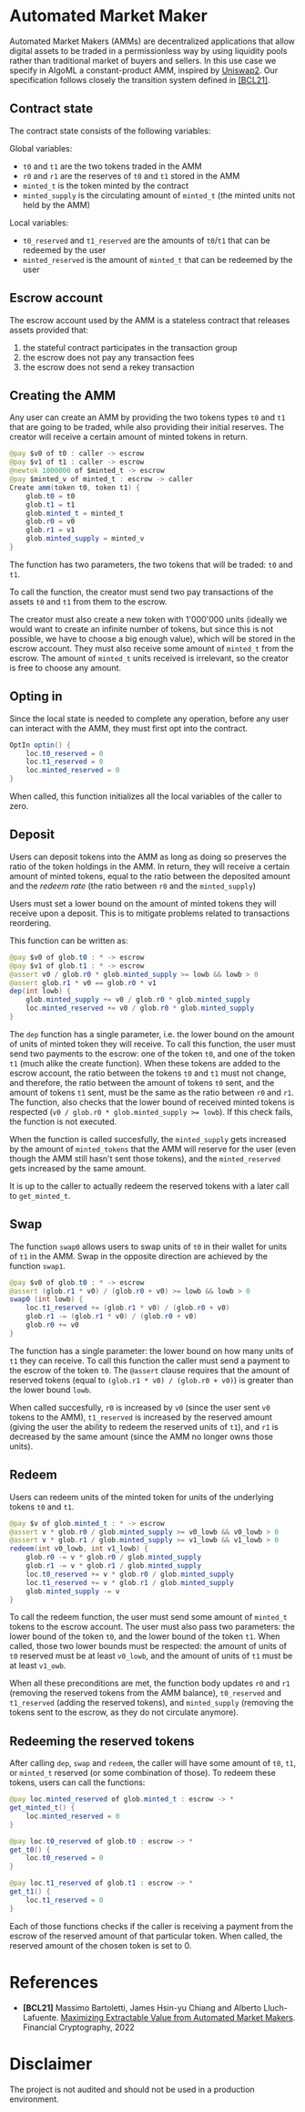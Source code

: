 # Automated Market Maker 

Automated Market Makers (AMMs) are decentralized applications that allow digital assets to be traded in a permissionless way by using liquidity pools rather than traditional market of buyers and sellers. In this use case we specify in AlgoML a constant-product AMM, inspired by [Uniswap2](https://docs.uniswap.org/protocol/v2/introduction). Our specification follows closely the transition system defined in [[BCL21]](#references).

## Contract state

The contract state consists of the following variables:

Global variables:

* `t0` and `t1` are the two tokens traded in the AMM
* `r0` and `r1` are the reserves of `t0` and `t1` stored in the AMM
* `minted_t` is the token minted by the contract
* `minted_supply` is the circulating amount of `minted_t` (the minted units not held by the AMM)

Local variables:

* `t0_reserved` and `t1_reserved` are the amounts of `t0`/`t1` that can be redeemed by the user
* `minted_reserved` is the amount of `minted_t` that can be redeemed by the user

## Escrow account 

The escrow account used by the AMM is a stateless contract that releases assets provided that:
1. the stateful contract participates in the transaction group
2. the escrow does not pay any transaction fees
3. the escrow does not send a rekey transaction

## Creating the AMM

Any user can create an AMM by providing the two tokens types `t0` and `t1` that are going to be traded, while also providing their initial reserves. The creator will receive a certain amount of minted tokens in return.

```java
@pay $v0 of t0 : caller -> escrow
@pay $v1 of t1 : caller -> escrow
@newtok 1000000 of $minted_t -> escrow  
@pay $minted_v of minted_t : escrow -> caller
Create amm(token t0, token t1) {
    glob.t0 = t0
    glob.t1 = t1
    glob.minted_t = minted_t
    glob.r0 = v0
    glob.r1 = v1
    glob.minted_supply = minted_v
}
```

The function has two parameters, the two tokens that will be traded: `t0` and `t1`.

To call the function, the creator must send two pay transactions of the assets `t0` and `t1` from them to the escrow. 

The creator must also create a new token with 1'000'000 units (ideally we would want to create an infinite number of tokens, but since this is not possible, we have to choose a big enough value), which will be stored in the escrow account. They must also receive some amount of `minted_t` from the escrow. The amount of `minted_t` units received is irrelevant, so the creator is free to choose any amount.

## Opting in

Since the local state is needed to complete any operation, before any user can interact with the AMM, they must first opt into the contract.

```java
OptIn optin() {
    loc.t0_reserved = 0
    loc.t1_reserved = 0
    loc.minted_reserved = 0
}
```

When called, this function initializes all the local variables of the caller to zero.

## Deposit

Users can deposit tokens into the AMM as long as doing so preserves the ratio of the token holdings in the AMM. In return, they will receive a certain amount of minted tokens, equal to the ratio between the deposited amount and the *redeem rate* (the ratio between `r0` and the `minted_supply`)

Users must set a lower bound on the amount of minted tokens they will receive upon a deposit. This is to mitigate problems related to transactions reordering.

This function can be written as:
```java
@pay $v0 of glob.t0 : * -> escrow
@pay $v1 of glob.t1 : * -> escrow
@assert v0 / glob.r0 * glob.minted_supply >= lowb && lowb > 0
@assert glob.r1 * v0 == glob.r0 * v1    
dep(int lowb) {
    glob.minted_supply += v0 / glob.r0 * glob.minted_supply
    loc.minted_reserved += v0 / glob.r0 * glob.minted_supply
}
```

The `dep` function has a single parameter, i.e. the lower bound on the amount of units of minted token they will receive.
To call this function, the user must send two payments to the escrow: one of the token `t0`, and one of the token `t1` (much alike the create function). When these tokens are added to the escrow account, the ratio between the tokens `t0` and `t1` must not change, and therefore, the ratio between the amount of tokens `t0` sent, and the amount of tokens `t1` sent, must be the same as the ratio between `r0` and `r1`. 
The function, also checks that the lower bound of received minted tokens is respected (`v0 / glob.r0 * glob.minted_supply >= lowb`). If this check fails, the function is not executed.

When the function is called succesfully, the `minted_supply` gets increased by the amount of `minted_tokens` that the AMM will reserve for the user (even though the AMM still hasn't sent those tokens), and the `minted_reserved` gets increased by the same amount.

It is up to the caller to actually redeem the reserved tokens with a later call to `get_minted_t`.

## Swap

The function `swap0` allows users to swap units of `t0` in their wallet for units of `t1` in the AMM. Swap in the opposite direction are achieved by the function `swap1`. 

```java
@pay $v0 of glob.t0 : * -> escrow
@assert (glob.r1 * v0) / (glob.r0 + v0) >= lowb && lowb > 0
swap0 (int lowb) {
	loc.t1_reserved += (glob.r1 * v0) / (glob.r0 + v0)
	glob.r1 -= (glob.r1 * v0) / (glob.r0 + v0)
	glob.r0 += v0
}
```

The function has a single parameter: the lower bound on how many units of `t1` they can receive. To call this function the caller must send a payment to the escrow of the token `t0`. The `@assert` clause requires that the amount of reserved tokens (equal to `(glob.r1 * v0) / (glob.r0 + v0)`) is greater than the lower bound `lowb`.

When called succesfully, `r0` is increased by `v0` (since the user sent `v0` tokens to the AMM), `t1_reserved` is increased by the reserved amount (giving the user the ability to redeem the reserved units of `t1`), and `r1` is decreased by the same amount (since the AMM no longer owns those units).

## Redeem

Users can redeem units of the minted token for units of the underlying tokens `t0` and `t1`. 

```java
@pay $v of glob.minted_t : * -> escrow
@assert v * glob.r0 / glob.minted_supply >= v0_lowb && v0_lowb > 0
@assert v * glob.r1 / glob.minted_supply >= v1_lowb && v1_lowb > 0
redeem(int v0_lowb, int v1_lowb) {
    glob.r0 -= v * glob.r0 / glob.minted_supply
    glob.r1 -= v * glob.r1 / glob.minted_supply
    loc.t0_reserved += v * glob.r0 / glob.minted_supply
    loc.t1_reserved += v * glob.r1 / glob.minted_supply
    glob.minted_supply -= v
}
```

To call the redeem function, the user must send some amount of `minted_t` tokens to the escrow account. The user must also pass two parameters: the lower bound of the token `t0`, and the lower bound of the token `t1`. When called, those two lower bounds must be respected: the amount of units of `t0` reserved must be at least `v0_lowb`, and the amount of units of `t1` must be at least `v1_owb`. 

When all these preconditions are met, the function body updates `r0` and `r1` (removing the reserved tokens from the AMM balance), `t0_reserved` and `t1_reserved` (adding the reserved tokens), and `minted_supply` (removing the tokens sent to the escrow, as they do not circulate anymore).

## Redeeming the reserved tokens

After calling `dep`, `swap` and `redeem`, the caller will have some amount of `t0`, `t1`, or `minted_t` reserved (or some combination of those). To redeem these tokens, users can call the functions:

```java
@pay loc.minted_reserved of glob.minted_t : escrow -> *   
get_minted_t() {
    loc.minted_reserved = 0
}

@pay loc.t0_reserved of glob.t0 : escrow -> *
get_t0() {
    loc.t0_reserved = 0
}

@pay loc.t1_reserved of glob.t1 : escrow -> *
get_t1() {
    loc.t1_reserved = 0
}
```

Each of those functions checks if the caller is receiving a payment from the escrow of the reserved amount of that particular token.
When called, the reserved amount of the chosen token is set to 0.

# References

- **[BCL21]** Massimo Bartoletti, James Hsin-yu Chiang and Alberto Lluch-Lafuente. [Maximizing Extractable Value from Automated Market Makers](https://arxiv.org/pdf/2106.01870.pdf). Financial Cryptography, 2022

# Disclaimer

The project is not audited and should not be used in a production environment.
